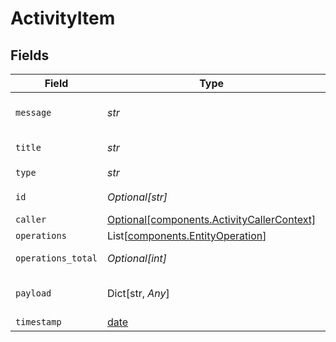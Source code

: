 # ActivityItem


## Fields

| Field                                                                                          | Type                                                                                           | Required                                                                                       | Description                                                                                    | Example                                                                                        |
| ---------------------------------------------------------------------------------------------- | ---------------------------------------------------------------------------------------------- | ---------------------------------------------------------------------------------------------- | ---------------------------------------------------------------------------------------------- | ---------------------------------------------------------------------------------------------- |
| `message`                                                                                      | *str*                                                                                          | :heavy_check_mark:                                                                             | Message for activity. Supports handlebars syntax.                                              | {{caller}} did something with {{entity payload.entity.id}}.                                    |
| `title`                                                                                        | *str*                                                                                          | :heavy_check_mark:                                                                             | Title for activity. Supports handlebars syntax.                                                | My custom activity                                                                             |
| `type`                                                                                         | *str*                                                                                          | :heavy_check_mark:                                                                             | N/A                                                                                            | MyCustomActivity                                                                               |
| `id`                                                                                           | *Optional[str]*                                                                                | :heavy_minus_sign:                                                                             | See https://github.com/ulid/spec                                                               | 01F130Q52Q6MWSNS8N2AVXV4JN                                                                     |
| `caller`                                                                                       | [Optional[components.ActivityCallerContext]](../../models/components/activitycallercontext.md) | :heavy_minus_sign:                                                                             | N/A                                                                                            |                                                                                                |
| `operations`                                                                                   | List[[components.EntityOperation](../../models/components/entityoperation.md)]                 | :heavy_minus_sign:                                                                             | N/A                                                                                            |                                                                                                |
| `operations_total`                                                                             | *Optional[int]*                                                                                | :heavy_minus_sign:                                                                             | Count of total operations attached to this activity                                            | 1                                                                                              |
| `payload`                                                                                      | Dict[str, *Any*]                                                                               | :heavy_minus_sign:                                                                             | N/A                                                                                            | {"entity":{"id":"3fa85f64-5717-4562-b3fc-2c963f66afa6","schema":"contact"}}                    |
| `timestamp`                                                                                    | [date](https://docs.python.org/3/library/datetime.html#date-objects)                           | :heavy_minus_sign:                                                                             | N/A                                                                                            |                                                                                                |